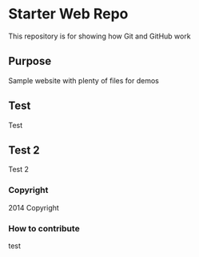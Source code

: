 # Starter Web Repo

This repository is for showing how Git and GitHub work

## Purpose

Sample website with plenty of files for demos

## Test

Test

## Test 2

Test 2

### Copyright

2014 Copyright

### How to contribute

test